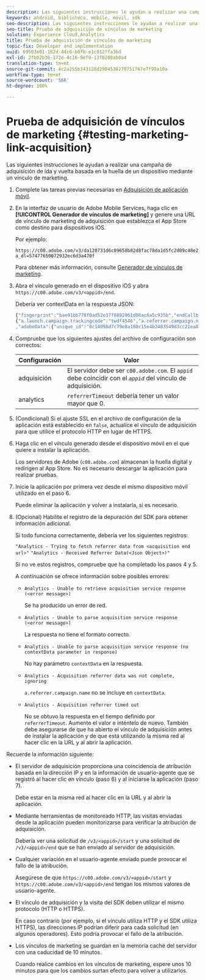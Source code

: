 ```yaml
---
description: Las siguientes instrucciones le ayudan a realizar una campaña de adquisición de ida y vuelta basada en la huella de un dispositivo mediante un vínculo de marketing.
keywords: android, biblioteca, mobile, móvil, sdk
seo-description: Las siguientes instrucciones le ayudan a realizar una campaña de adquisición de ida y vuelta basada en la huella de un dispositivo mediante un vínculo de marketing.
seo-title: Prueba de adquisición de vínculos de marketing
solution: Experience Cloud,Analytics
title: Prueba de adquisición de vínculos de marketing
topic-fix: Developer and implementation
uuid: 69503e01-182d-44c6-b0fb-e1c012ffa3bd
exl-id: 2fb02b36-172e-4c16-9ef9-13f8288ab8a4
translation-type: tm+mt
source-git-commit: 4c2a255b343128d2904530279751767e7f99a10a
workflow-type: tm+mt
source-wordcount: '566'
ht-degree: 100%

---
```


# Prueba de adquisición de vínculos de marketing {#testing-marketing-link-acquisition}

Las siguientes instrucciones le ayudan a realizar una campaña de adquisición de ida y vuelta basada en la huella de un dispositivo mediante un vínculo de marketing.

1. Complete las tareas previas necesarias en [Adquisición de aplicación móvil](/help/ios/acquisition-main/acquisition.md).
1. En la interfaz de usuario de Adobe Mobile Services, haga clic en **[!UICONTROL Generador de vínculos de marketing]** y genere una URL de vínculo de marketing de adquisición que establezca el App Store como destino para dispositivos iOS.

   Por ejemplo:

   ```
   https://c00.adobe.com/v3/da120731d6c09658b82d8fac78da1d5fc2d09c48e21b3a55f9e2d7344e08425d/start?a_dl=57477650072932ec6d3a470f
   ```

   Para obtener más información, consulte [Generador de vínculos de marketing](/help/using/acquisition-main/c-marketing-links-builder/c-marketing-links-builder.md).


1. Abra el vínculo generado en el dispositivo iOS y abra `https://c00.adobe.com/v3/<appid>/end`.

   Debería ver contextData en la respuesta JSON:

   ```js
   {"fingerprint":"bae91bb778f0ad52e37f0892961d06ac6a5c935b","endCallbacks":["***"],"timestamp":1464301217,"appguid":"da120731d6c09658b82d8fac78da1d5fc2d09c48e21b3a55f9e2d7344e08425d","contextData":
   {"a.launch.campaign.trackingcode":"twdf4546","a.referrer.campaign.name":"iOS Demo","a.referrer.campaign.trackingcode":"twdf4546"}
   ,"adobeData":{"unique_id":"8c14098d7c79e8a180c15e4b2403549d3cc21ea8","deeplinkid":"57477650072932ec6d3a470f"}}
   ```

1. Compruebe que los siguientes ajustes del archivo de configuración son correctos:

   | Configuración | Valor |
   |--- |--- |
   | adquisición | El servidor debe ser `c00.adobe.com`. El `appid` debe coincidir con el *`appid`* del vínculo de adquisición. |
   | analytics | `referrerTimeout` debería tener un valor mayor que 0. |

1. (Condicional) Si el ajuste SSL en el archivo de configuración de la aplicación está establecido en `false`, actualice el vínculo de adquisición para que utilice el protocolo HTTP en lugar de HTTPS.
1. Haga clic en el vínculo generado desde el dispositivo móvil en el que quiere a instalar la aplicación.

   Los servidores de Adobe (`c00.adobe.com`) almacenan la huella digital y redirigen al App Store. No es necesario descargar la aplicación para realizar pruebas.
1. Inicie la aplicación por primera vez desde el mismo dispositivo móvil utilizado en el paso 6.

   Puede eliminar la aplicación y volver a instalarla, si es necesario.
1. (Opcional) Habilite el registro de la depuración del SDK para obtener información adicional.

   Si todo funciona correctamente, debería ver los siguientes registros:

   `"Analytics - Trying to fetch referrer data from <acquisition end url>"`
   `"Analytics - Received Referrer Data(<Json Object>)"`

   Si no ve estos registros, compruebe que ha completado los pasos 4 y 5.

   A continuación se ofrece información sobre posibles errores:

   * `Analytics - Unable to retrieve acquisition service response (<error message>)`

      Se ha producido un error de red.

   * `Analytics - Unable to parse acquisition service response (<error message>)`

      La respuesta no tiene el formato correcto.

   * `Analytics - Unable to parse acquisition service response (no contextData parameter in response)`

      No hay parámetro `contextData` en la respuesta.

   * `Analytics - Acquisition referrer data was not complete, ignoring`

      `a.referrer.campaign.name` no se incluye en `contextData`.

   * `Analytics - Acquisition referrer timed out`

      No se obtuvo la respuesta en el tiempo definido por `referrerTimeout`. Aumente el valor e inténtelo de nuevo. También debe asegurarse de que ha abierto el vínculo de adquisición antes de instalar la aplicación y de que está utilizando la misma red al hacer clic en la URL y al abrir la aplicación.

Recuerde la información siguiente:

* El servidor de adquisición proporciona una coincidencia de atribución basada en la dirección IP y en la información de usuario-agente que se registró al hacer clic en vínculo (paso 6) y al iniciarse la aplicación (paso 7).

   Debe estar en la misma red al hacer clic en la URL y al abrir la aplicación.

* Mediante herramientas de monitoreado HTTP, las visitas enviadas desde la aplicación pueden monitorizarse para verificar la atribución de adquisición.

   Debería ver una solicitud de `/v3/<appid>/start` y una solicitud de `/v3/<appid>/end` que se han enviado al servidor de adquisición.

* Cualquier variación en el usuario-agente enviado puede provocar el fallo de la atribución.

   Asegúrese de que `https://c00.adobe.com/v3/<appid>/start` y `https://c00.adobe.com/v3/<appid>/end` tengan los mismos valores de usuario-agente.

* El vínculo de adquisición y la visita del SDK deben utilizar el mismo protocolo (HTTP o HTTPS).

   En caso contrario (por ejemplo, si el vínculo utiliza HTTP y el SDK utiliza HTTPS), las direcciones IP podrían diferir para cada solicitud (en algunos operadores). Esto podría provocar el fallo de la atribución.

* Los vínculos de marketing se guardan en la memoria caché del servidor con una caducidad de 10 minutos.

   Cuando realice cambios en los vínculos de marketing, espere unos 10 minutos para que los cambios surtan efecto para volver a utilizarlos.
